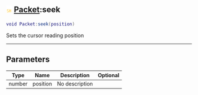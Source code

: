 ## ![shared](.gitbook/assets/shared.png) [Packet](./readme/Packet/README.md):seek

```lua
void Packet:seek(position)
```

Sets the cursor reading position

------
## Parameters

| Type   | Name | Description | Optional |
| ------ | ---- | ----------- | -------: |
| number | position | No description |  |


